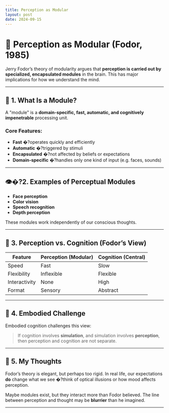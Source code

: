 ```yaml
---
title: Perception as Modular
layout: post
date: 2024-09-15
---
```


# 🧱 Perception as Modular (Fodor, 1985)

Jerry Fodor’s theory of modularity argues that **perception is carried out by specialized, encapsulated modules** in the brain. This has major implications for how we understand the mind.

---

## 🧠 1. What Is a Module?

A "module" is a **domain-specific, fast, automatic, and cognitively impenetrable** processing unit.

### Core Features:

- **Fast** �?operates quickly and efficiently
- **Automatic** �?triggered by stimuli
- **Encapsulated** �?not affected by beliefs or expectations
- **Domain-specific** �?handles only one kind of input (e.g. faces, sounds)

---

## 👁�?2. Examples of Perceptual Modules

- **Face perception**
- **Color vision**
- **Speech recognition**
- **Depth perception**

These modules work independently of our conscious thoughts.

---

## 🧠 3. Perception vs. Cognition (Fodor’s View)

| Feature        | Perception (Modular) | Cognition (Central)    |
|----------------|-----------------------|-------------------------|
| Speed          | Fast                  | Slow                    |
| Flexibility    | Inflexible            | Flexible                |
| Interactivity  | None                  | High                    |
| Format         | Sensory               | Abstract                |

---

## 🤔 4. Embodied Challenge

Embodied cognition challenges this view:

> If cognition involves **simulation**, and simulation involves **perception**, then perception and cognition are not separate.

---

## 💭 5. My Thoughts

Fodor’s theory is elegant, but perhaps too rigid. In real life, our expectations **do** change what we see �?think of optical illusions or how mood affects perception.

Maybe modules exist, but they interact more than Fodor believed. The line between perception and thought may be **blurrier** than he imagined.

---
